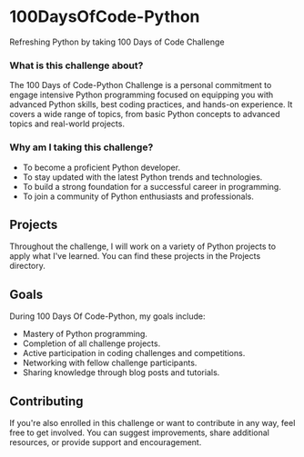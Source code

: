 # 100DaysOfCode-Python

 Refreshing Python by taking 100 Days of Code Challenge

### What is this challenge about?
The 100 Days of Code-Python Challenge is a personal commitment to engage intensive Python programming focused on equipping you with advanced Python skills, best coding practices, and hands-on experience. It covers a wide range of topics, from basic Python concepts to advanced topics and real-world projects.

### Why am I taking this challenge?
- To become a proficient Python developer.
- To stay updated with the latest Python trends and technologies.
- To build a strong foundation for a successful career in programming.
- To join a community of Python enthusiasts and professionals.

## Projects

Throughout the challenge, I will work on a variety of Python projects to apply what I've learned. You can find these projects in the Projects directory.

## Goals

During 100 Days Of Code-Python, my goals include:
- Mastery of Python programming.
- Completion of all challenge projects.
- Active participation in coding challenges and competitions.
- Networking with fellow challenge participants.
- Sharing knowledge through blog posts and tutorials.

## Contributing

If you're also enrolled in this challenge or want to contribute in any way, feel free to get involved. You can suggest improvements, share additional resources, or provide support and encouragement.
